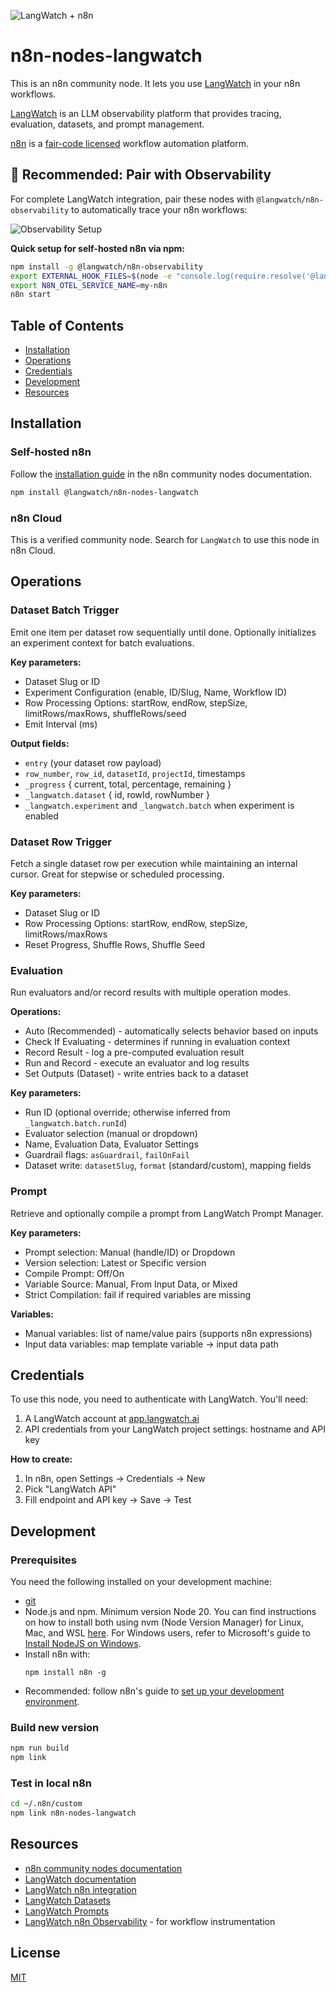 ![LangWatch + n8n](./assets/cover.webp)

# n8n-nodes-langwatch

This is an n8n community node. It lets you use [LangWatch](https://langwatch.ai) in your n8n workflows.

[LangWatch](https://langwatch.ai) is an LLM observability platform that provides tracing, evaluation, datasets, and prompt management.

[n8n](https://n8n.io/) is a [fair-code licensed](https://docs.n8n.io/reference/license/) workflow automation platform.

## 🚀 **Recommended: Pair with Observability**

For complete LangWatch integration, pair these nodes with `@langwatch/n8n-observability` to automatically trace your n8n workflows:

![Observability Setup](./assets/observability.webp)

**Quick setup for self-hosted n8n via npm:**
```bash
npm install -g @langwatch/n8n-observability
export EXTERNAL_HOOK_FILES=$(node -e "console.log(require.resolve('@langwatch/n8n-observability/hooks'))")
export N8N_OTEL_SERVICE_NAME=my-n8n
n8n start
```

## Table of Contents

- [Installation](#installation)  
- [Operations](#operations)  
- [Credentials](#credentials)  
- [Development](#development)  
- [Resources](#resources)

## Installation

### Self-hosted n8n
Follow the [installation guide](https://docs.n8n.io/integrations/community-nodes/installation/) in the n8n community nodes documentation.

```bash
npm install @langwatch/n8n-nodes-langwatch
```

### n8n Cloud
This is a verified community node. Search for `LangWatch` to use this node in n8n Cloud.

## Operations

### Dataset Batch Trigger
Emit one item per dataset row sequentially until done. Optionally initializes an experiment context for batch evaluations.

**Key parameters:**
- Dataset Slug or ID
- Experiment Configuration (enable, ID/Slug, Name, Workflow ID)
- Row Processing Options: startRow, endRow, stepSize, limitRows/maxRows, shuffleRows/seed
- Emit Interval (ms)

**Output fields:**
- `entry` (your dataset row payload)
- `row_number`, `row_id`, `datasetId`, `projectId`, timestamps
- `_progress` { current, total, percentage, remaining }
- `_langwatch.dataset` { id, rowId, rowNumber }
- `_langwatch.experiment` and `_langwatch.batch` when experiment is enabled

### Dataset Row Trigger
Fetch a single dataset row per execution while maintaining an internal cursor. Great for stepwise or scheduled processing.

**Key parameters:**
- Dataset Slug or ID
- Row Processing Options: startRow, endRow, stepSize, limitRows/maxRows
- Reset Progress, Shuffle Rows, Shuffle Seed

### Evaluation
Run evaluators and/or record results with multiple operation modes.

**Operations:**
- Auto (Recommended) - automatically selects behavior based on inputs
- Check If Evaluating - determines if running in evaluation context
- Record Result - log a pre-computed evaluation result
- Run and Record - execute an evaluator and log results
- Set Outputs (Dataset) - write entries back to a dataset

**Key parameters:**
- Run ID (optional override; otherwise inferred from `_langwatch.batch.runId`)
- Evaluator selection (manual or dropdown)
- Name, Evaluation Data, Evaluator Settings
- Guardrail flags: `asGuardrail`, `failOnFail`
- Dataset write: `datasetSlug`, `format` (standard/custom), mapping fields

### Prompt
Retrieve and optionally compile a prompt from LangWatch Prompt Manager.

**Key parameters:**
- Prompt selection: Manual (handle/ID) or Dropdown
- Version selection: Latest or Specific version
- Compile Prompt: Off/On
- Variable Source: Manual, From Input Data, or Mixed
- Strict Compilation: fail if required variables are missing

**Variables:**
- Manual variables: list of name/value pairs (supports n8n expressions)
- Input data variables: map template variable → input data path

## Credentials

To use this node, you need to authenticate with LangWatch. You'll need:

1. A LangWatch account at [app.langwatch.ai](https://app.langwatch.ai)
2. API credentials from your LangWatch project settings: hostname and API key

**How to create:**
1. In n8n, open Settings → Credentials → New
2. Pick "LangWatch API"
3. Fill endpoint and API key → Save → Test

## Development

### Prerequisites
You need the following installed on your development machine:

- [git](https://git-scm.com/downloads)
- Node.js and npm. Minimum version Node 20. You can find instructions on how to install both using nvm (Node Version Manager) for Linux, Mac, and WSL [here](https://github.com/nvm-sh/nvm). For Windows users, refer to Microsoft's guide to [Install NodeJS on Windows](https://docs.microsoft.com/en-us/windows/dev-environment/javascript/nodejs-on-windows).
- Install n8n with:
  ```
  npm install n8n -g
  ```
- Recommended: follow n8n's guide to [set up your development environment](https://docs.n8n.io/integrations/creating-nodes/build/node-development-environment/).

### Build new version
```bash
npm run build
npm link
```

### Test in local n8n
```bash
cd ~/.n8n/custom
npm link n8n-nodes-langwatch
```

## Resources

- [n8n community nodes documentation](https://docs.n8n.io/integrations/#community-nodes)
- [LangWatch documentation](https://docs.langwatch.ai)
- [LangWatch n8n integration](https://docs.langwatch.ai/integrations/n8n)
- [LangWatch Datasets](https://docs.langwatch.ai/datasets/overview)
- [LangWatch Prompts](https://docs.langwatch.ai/features/prompt-versioning#prompt-versioning)
- [LangWatch n8n Observability](https://github.com/langwatch/n8n-observability) - for workflow instrumentation

## License

[MIT](./LICENSE.md)
